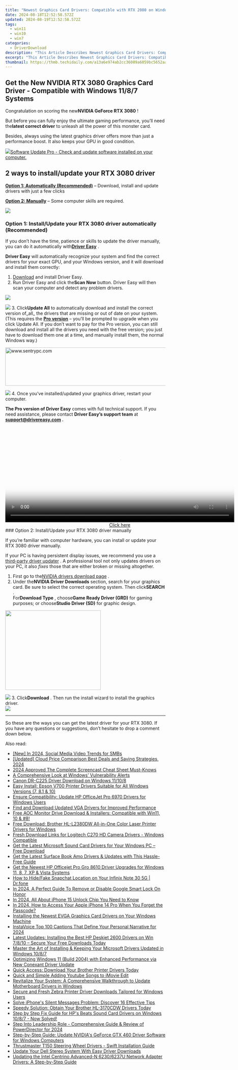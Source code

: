 ```yaml
---
title: "Newest Graphics Card Drivers: Compatible with RTX 2080 on Windows 10/7/8"
date: 2024-08-18T12:52:58.572Z
updated: 2024-08-19T12:52:58.572Z
tags:
  - win11
  - win10
  - win7
categories:
  - DriverDownload
description: "This Article Describes Newest Graphics Card Drivers: Compatible with RTX 2080 on Windows 10/7/8"
excerpt: "This Article Describes Newest Graphics Card Drivers: Compatible with RTX 2080 on Windows 10/7/8"
thumbnail: https://thmb.techidaily.com/a13a6e974ab2cc36089a6059bc5652aa7fea0848996089325ea48fd7dd51fd22.jpg
---
```


## Get the New NVIDIA RTX 3080 Graphics Card Driver - Compatible with Windows 11/8/7 Systems

Congratulation on scoring the new**NVIDIA GeForce RTX 3080** !

 But before you can fully enjoy the ultimate gaming performance, you’ll need the**latest correct driver** to unleash all the power of this monster card.

 Besides, always using the latest graphics driver offers more than just a performance boost. It also keeps your GPU in good condition.

<!-- affiliate ads begin -->
<a href="https://order.glarysoft.com/order/checkout.php?PRODS=4691139&QTY=1&AFFILIATE=108875&CART=1"><img src="https://secure.avangate.com/images/merchant/6734fa703f6633ab896eecbdfad8953a/products/SU-200-1.png" border="0">Software Update Pro - Check and update software installed on your computer. </a>
<!-- affiliate ads end -->
## 2 ways to install/update your RTX 3080 driver

**[Option 1: Automatically (Recommended)](https://www.drivereasy.com/knowledge/geforce-rtx-3080-driver-latest-download-for-windows-10-8-7/#option1)**  – Download, install and update drivers with just a few clicks

**[Option 2: Manually](https://tools.techidaily.com/drivereasy/download/)**  – Some computer skills are required.

<!-- affiliate ads begin -->
<a href="https://secure.2checkout.com/order/checkout.php?PRODS=3851655&QTY=1&AFFILIATE=108875&CART=1"><img src="http://www.aiseesoft.com/avangate/30p/banner.jpg" border="0"></a>
<!-- affiliate ads end -->
### Option 1: Install/Update your RTX 3080 driver automatically (Recommended)

 If you don’t have the time, patience or skills to update the driver manually, you can do it automatically with[**Driver Easy**](https://tools.techidaily.com/drivereasy/download/) .

**Driver Easy** will automatically recognize your system and find the correct drivers for your exact GPU, and your Windows version, and it will download and install them correctly:

1. [Download](https://tools.techidaily.com/drivereasy/download/) and install Driver Easy.
2. Run Driver Easy and click the**Scan Now** button. Driver Easy will then scan your computer and detect any problem drivers.  
<!-- affiliate ads begin -->
<a href="https://shop.systoolsgroup.com/affiliate.php?ACCOUNT=SYSTOOBY&AFFILIATE=108875&PATH=https%3A%2F%2Fwww.systoolsgroup.com%3FAFFILIATE%3D108875%26RESOURCE%3DSysTools%2BOST%2BRecovery"><img src="https://www.systoolsgroup.com/box/ost-recovery.png" border="0"></a>
<!-- affiliate ads end -->
![](https://images.drivereasy.com/wp-content/uploads/2020/08/Scan-now.jpg)
3. Click**Update All** to automatically download and install the correct version of_all_ the drivers that are missing or out of date on your system.  
 (This requires the **[Pro version](https://tools.techidaily.com/drivereasy/download/)**  – you’ll be prompted to upgrade when you click Update All. If you don’t want to pay for the Pro version, you can still download and install all the drivers you need with the free version; you just have to download them one at a time, and manually install them, the normal Windows way.)  
<!-- affiliate ads begin -->
<a href="https://sentrypc.7eer.net/c/5597632/398457/3022" target="_top" id="398457"><img src="//a.impactradius-go.com/display-ad/3022-398457" border="0" alt="www.sentrypc.com" width="980" height="120"/></a><img height="0" width="0" src="https://sentrypc.7eer.net/i/5597632/398457/3022" style="position:absolute;visibility:hidden;" border="0" />
<!-- affiliate ads end -->
![](https://images.drivereasy.com/wp-content/uploads/2020/09/de-update-all-rtx-3080.jpg)
4. Once you’ve installed/updated your graphics driver, restart your computer.

**The Pro version of Driver Easy** comes with full technical support. If you need assistance, please contact **Driver Easy’s support team** at **[support@drivereasy.com](https://tools.techidaily.com/drivereasy/download/) .**

<!-- affiliate ads begin -->
<span id="1993652">
					<video width="720" height="300" style="cursor:pointer"
           poster="//a.impactradius-go.com/display-clicktoplayimage/1993652.jpeg"
           onclick="if(!this.playClicked){this.play();this.setAttribute('controls',true);this.playClicked=true;}">
	   <source src="//a.impactradius-go.com/display-ad/22993-1993652">
	   <img src="//a.impactradius-go.com/display-clicktoplayimage/1993652.jpeg" style="border: none; height: 100%; width: 100%; object-fit: contain">
	</video>
	<div style="width:720px;text-align:center"><a href="javascript:window.open(decodeURIComponent('https%3A%2F%2Fhomestyler.sjv.io%2Fc%2F5597632%2F1993652%2F22993'), '_blank');void(0);">Click here</a></div>
</span>
<img height="0" width="0" src="https://imp.pxf.io/i/5597632/1993652/22993" style="position:absolute;visibility:hidden;" border="0" />
<!-- affiliate ads end -->
### Option 2: Install/Update your RTX 3080 driver manually

 If you’re familiar with computer hardware, you can install or update your RTX 3080 driver manually.

 If your PC is having persistent display issues, we recommend you use a [third-party driver updater](https://tools.techidaily.com/drivereasy/download/) . A professional tool not only updates drivers on your PC, it also _fixes_  those that are either broken or missing altogether.

1. First go to the[NVIDIA drivers download page](https://tools.techidaily.com/drivereasy/download/) .
2. Under the**NVIDIA Driver Downloads** section, search for your graphics card. Be sure to select the correct operating system. Then click**SEARCH** .  
 For**Download Type** , choose**Game Ready Driver (GRD)** for gaming purposes; or choose**Studio Driver (SD)** for graphic design.  
<!-- affiliate ads begin -->
<a href="https://bluettius.sjv.io/c/5597632/2027209/17108" target="_top" id="2027209"><img src="//a.impactradius-go.com/display-ad/17108-2027209" border="0" alt="" width="300" height="250"/></a><img height="0" width="0" src="https://imp.pxf.io/i/5597632/2027209/17108" style="position:absolute;visibility:hidden;" border="0" />
<!-- affiliate ads end -->
![](https://images.drivereasy.com/wp-content/uploads/2020/09/nvidia-3080-driver-official-dl.jpg)
3. Click**Download** . Then run the install wizard to install the graphics driver.  
![](https://images.drivereasy.com/wp-content/uploads/2020/09/3080-driver-dl.jpg)

---

 So these are the ways you can get the latest driver for your RTX 3080\. If you have any questions or suggestions, don’t hesitate to drop a comment down below.

<ins class="adsbygoogle"
     style="display:block"
     data-ad-format="autorelaxed"
     data-ad-client="ca-pub-7571918770474297"
     data-ad-slot="1223367746"></ins>



<ins class="adsbygoogle"
     style="display:block"
     data-ad-client="ca-pub-7571918770474297"
     data-ad-slot="8358498916"
     data-ad-format="auto"
     data-full-width-responsive="true"></ins>

<span class="atpl-alsoreadstyle">Also read:</span>
<div><ul>
<li><a href="https://youtube-tips.techidaily.com/n-2024-social-media-video-trends-for-smbs/"><u>[New] In 2024, Social Media Video Trends for SMBs</u></a></li>
<li><a href="https://extra-tips.techidaily.com/updated-cloud-price-comparison-best-deals-and-saving-strategies-2024/"><u>[Updated] Cloud Price Comparison  Best Deals and Saving Strategies, 2024</u></a></li>
<li><a href="https://video-screen-grab.techidaily.com/2024-approved-the-complete-screencast-cheat-sheet-must-knows/"><u>2024 Approved  The Complete Screencast Cheat Sheet  Must-Knows</u></a></li>
<li><a href="https://win11.techidaily.com/a-comprehensive-look-at-windows-vulnerability-alerts/"><u>A Comprehensive Look at Windows’ Vulnerability Alerts</u></a></li>
<li><a href="https://win-amazing.techidaily.com/canon-dr-c225-driver-download-on-windows-11108/"><u>Canon DR-C225 Driver Download on Windows 11/10/8</u></a></li>
<li><a href="https://win-amazing.techidaily.com/easy-install-epson-v700-printer-drivers-suitable-for-all-windows-versions-7-81-and-10/"><u>Easy Install: Epson V700 Printer Drivers Suitable for All Windows Versions (7, 8.1 & 10)</u></a></li>
<li><a href="https://win-amazing.techidaily.com/ensure-compatibility-update-hp-officejet-pro-6970-drivers-for-windows-users/"><u>Ensure Compatibility: Update HP OfficeJet Pro 6970 Drivers for Windows Users</u></a></li>
<li><a href="https://win-amazing.techidaily.com/find-and-download-updated-vga-drivers-for-improved-performance/"><u>Find and Download Updated VGA Drivers for Improved Performance</u></a></li>
<li><a href="https://win-amazing.techidaily.com/free-aoc-monitor-drive-download-and-installers-compatible-with-win11-10-and-8/"><u>Free AOC Monitor Drive Download & Installers: Compatible with Win11, 10 & #8!</u></a></li>
<li><a href="https://win-amazing.techidaily.com/free-download-brother-hl-l2380dw-all-in-one-color-laser-printer-drivers-for-windows/"><u>Free Download: Brother HL-L2380DW All-in-One Color Laser Printer Drivers for Windows</u></a></li>
<li><a href="https://win-amazing.techidaily.com/fresh-download-links-for-logitech-c270-hd-camera-drivers-windows-compatible/"><u>Fresh Download Links for Logitech C270 HD Camera Drivers - Windows Compatible</u></a></li>
<li><a href="https://win-amazing.techidaily.com/get-the-latest-microsoft-sound-card-drivers-for-your-windows-pc-free-download/"><u>Get the Latest Microsoft Sound Card Drivers for Your Windows PC – Free Download</u></a></li>
<li><a href="https://win-amazing.techidaily.com/get-the-latest-surface-book-amo-drivers-and-updates-with-this-hassle-free-guide/"><u>Get the Latest Surface Book Amo Drivers & Updates with This Hassle-Free Guide</u></a></li>
<li><a href="https://win-amazing.techidaily.com/get-the-newest-hp-officejet-pro-gro-8610-driver-upgrades-for-windows-11-8-7-xp-and-vista-systems/"><u>Get the Newest HP Officejet Pro Gro 8610 Driver Upgrades for Windows 11, 8, 7, XP & Vista Systems</u></a></li>
<li><a href="https://location-social.techidaily.com/how-to-hidefake-snapchat-location-on-your-infinix-note-30-5g-drfone-by-drfone-virtual-android/"><u>How to Hide/Fake Snapchat Location on Your Infinix Note 30 5G | Dr.fone</u></a></li>
<li><a href="https://unlock-android.techidaily.com/in-2024-a-perfect-guide-to-remove-or-disable-google-smart-lock-on-honor-by-drfone-android/"><u>In 2024, A Perfect Guide To Remove or Disable Google Smart Lock On Honor</u></a></li>
<li><a href="https://sim-unlock.techidaily.com/in-2024-all-about-iphone-15-unlock-chip-you-need-to-know-by-drfone-ios/"><u>In 2024, All About iPhone 15 Unlock Chip You Need to Know</u></a></li>
<li><a href="https://ios-unlock.techidaily.com/in-2024-how-to-access-your-apple-iphone-14-pro-when-you-forget-the-passcode-by-drfone-ios/"><u>In 2024, How to Access Your Apple iPhone 14 Pro When You Forget the Passcode?</u></a></li>
<li><a href="https://win-amazing.techidaily.com/installing-the-newest-evga-graphics-card-drivers-on-your-windows-machine/"><u>Installing the Newest EVGA Graphics Card Drivers on Your Windows Machine</u></a></li>
<li><a href="https://instagram-video-files.techidaily.com/instavoice-top-100-captions-that-define-your-personal-narrative-for-2024/"><u>InstaVoice  Top 100 Captions That Define Your Personal Narrative for 2024</u></a></li>
<li><a href="https://win-amazing.techidaily.com/latest-updates-installing-the-best-hp-deskjet-2600-drivers-on-win-7810-secure-your-free-downloads-today/"><u>Latest Updates: Installing the Best HP Deskjet 2600 Drivers on Win 7/8/10 – Secure Your Free Downloads Today</u></a></li>
<li><a href="https://win-amazing.techidaily.com/master-the-art-of-installing-and-keeping-your-microsoft-drivers-updated-in-windows-1087/"><u>Master the Art of Installing & Keeping Your Microsoft Drivers Updated in Windows 10/8/7</u></a></li>
<li><a href="https://win-amazing.techidaily.com/optimizing-windows-11-build-2004-with-enhanced-performance-via-new-conexant-driver-update/"><u>Optimizing Windows 11 (Build 2004) with Enhanced Performance via New Conexant Driver Update</u></a></li>
<li><a href="https://win-amazing.techidaily.com/quick-access-download-your-brother-printer-drivers-today/"><u>Quick Access: Download Your Brother Printer Drivers Today</u></a></li>
<li><a href="https://youtube-zero.techidaily.com/-and-simple-adding-youtube-songs-to-imovie-edit/"><u>Quick and Simple  Adding Youtube Songs to iMovie Edit</u></a></li>
<li><a href="https://win-amazing.techidaily.com/revitalize-your-system-a-comprehensive-walkthrough-to-update-motherboard-drivers-in-windows/"><u>Revitalize Your System: A Comprehensive Walkthrough to Update Motherboard Drivers in Windows</u></a></li>
<li><a href="https://win-amazing.techidaily.com/secure-and-fresh-zebra-printer-driver-downloads-tailored-for-windows-users/"><u>Secure and Fresh Zebra Printer Driver Downloads Tailored for Windows Users</u></a></li>
<li><a href="https://fox-that.techidaily.com/solve-iphones-silent-messages-problem-discover-16-effective-tips/"><u>Solve iPhone's Silent Messages Problem: Discover 16 Effective Tips</u></a></li>
<li><a href="https://win-amazing.techidaily.com/speedy-solution-obtain-your-brother-hl-3170cdw-drivers-today/"><u>Speedy Solution: Obtain Your Brother HL-3170CDW Drivers Today</u></a></li>
<li><a href="https://win-amazing.techidaily.com/1722958559035-step-by-step-fix-guide-for-hps-beats-sound-card-drivers-on-windows-1087-now-solved/"><u>Step by Step Fix Guide for HP's Beats Sound Card Drivers on Windows 10/8/7 - Now Solved!</u></a></li>
<li><a href="https://extra-approaches.techidaily.com/step-into-leadership-role-comprehensive-guide-and-review-of-powerdirector-for-2024/"><u>Step Into Leadership Role - Comprehensive Guide & Review of PowerDirector for 2024</u></a></li>
<li><a href="https://win-amazing.techidaily.com/step-by-step-guide-update-nvidias-geforce-gtx-460-driver-software-for-windows-computers/"><u>Step-by-Step Guide: Update NVIDIA's GeForce GTX 460 Driver Software for Windows Computers</u></a></li>
<li><a href="https://win-amazing.techidaily.com/thrustmaster-t150-steering-wheel-drivers-swift-installation-guide/"><u>Thrustmaster T150 Steering Wheel Drivers - Swift Installation Guide</u></a></li>
<li><a href="https://win-amazing.techidaily.com/update-your-dell-stereo-system-with-easy-driver-downloads/"><u>Update Your Dell Stereo System With Easy Driver Downloads</u></a></li>
<li><a href="https://win-amazing.techidaily.com/updating-the-intel-centrino-advanced-n-62306237u-network-adapter-drivers-a-step-by-step-guide/"><u>Updating the Intel Centrino Advanced-N 6230/6237U Network Adapter Drivers: A Step-by-Step Guide</u></a></li>
</ul></div>
